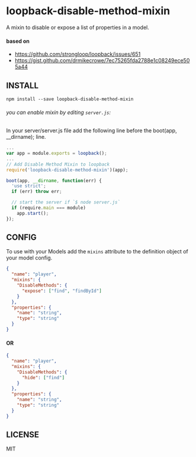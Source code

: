 # loopback-disable-method-mixin

A mixin to disable or expose a list of properties in a model.

#### based on

* https://github.com/strongloop/loopback/issues/651
* https://gist.github.com/drmikecrowe/7ec75265fda2788e1c08249ece505a44

## INSTALL

```
npm install --save loopback-disable-method-mixin
```

###### you can enable mixin by editing `server.js`:

In your server/server.js file add the following line before the boot(app, \_\_dirname); line.

```js
...
var app = module.exports = loopback();
...
// Add Disable Method Mixin to loopback
require('loopback-disable-method-mixin')(app);

boot(app, __dirname, function(err) {
  'use strict';
  if (err) throw err;

  // start the server if `$ node server.js`
  if (require.main === module)
    app.start();
});
```

## CONFIG

To use with your Models add the `mixins` attribute to the definition object of your model config.

```json
{
  "name": "player",
  "mixins": {
    "DisableMethods": {
      "expose": ["find", "findById"]
    }
  },
  "properties": {
    "name": "string",
    "type": "string"
  }
}
```

#### OR

```json
{
  "name": "player",
  "mixins": {
    "DisableMethods": {
      "hide": ["find"]
    }
  },
  "properties": {
    "name": "string",
    "type": "string"
  }
}
```

## LICENSE

MIT
